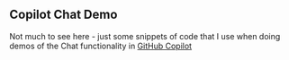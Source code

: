 ## Copilot Chat Demo

Not much to see here - just some snippets of code that I use when doing demos of the 
Chat functionality in [GitHub Copilot](https://gh.io/copilotx)
